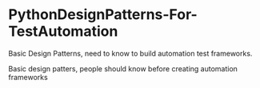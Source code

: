 # PythonDesignPatterns-For-TestAutomation
Basic Design Patterns, need to know to build automation test frameworks.

Basic design patters, people should know before creating automation frameworks
